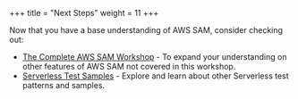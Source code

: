 +++
title = "Next Steps"
weight = 11
+++

Now that you have a base understanding of AWS SAM, consider checking out:
- [The Complete AWS SAM Workshop](https://catalog.workshops.aws/complete-aws-sam/en-US) - To expand your understanding on other features of AWS SAM not covered in this workshop.
- [Serverless Test Samples](https://github.com/aws-samples/serverless-test-samples) - Explore and learn about other Serverless test patterns and samples.
